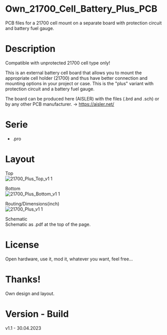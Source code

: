 # Own_21700_Cell_Battery_Plus_PCB

PCB files for a 21700 cell mount on a separate board with protection circuit and battery fuel gauge.

# Description

Compatible with unprotected 21700 cell type only!

This is an external battery cell board that allows you to mount the appropriate cell holder (21700) and thus have better connection and mounting options in your project or case. This is the "plus" variant with protection circuit and a battery fuel gauge.

The board can be produced here (AISLER) with the files (.brd and .sch) or by any other PCB manufacturer. -> https://aisler.net/

# Serie

- .pro

# Layout

Top<br>
![21700_Plus_Top_v1 1](https://user-images.githubusercontent.com/88975406/235356405-975eb6ff-1216-4709-b691-3659f5cb22b7.png)

Bottom<br>
![21700_Plus_Bottom_v1 1](https://user-images.githubusercontent.com/88975406/235356414-b62ad4de-d14d-4cee-8cec-068ba52d23f0.png)

Routing/Dimensions(inch)<br>
![21700_Plus_v1 1](https://user-images.githubusercontent.com/88975406/235356426-f4db2ae7-ce9e-4df7-b42e-cf980c9107cb.png)

Schematic<br>
Schematic as .pdf at the top of the page.

# License

Open hardware, use it, mod it, whatever you want, feel free...

# Thanks!

Own design and layout.

# Version - Build

v1.1 - 30.04.2023
